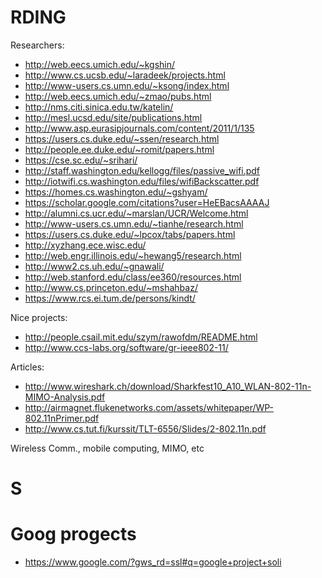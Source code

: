 # RDING
Researchers:
- http://web.eecs.umich.edu/~kgshin/
- http://www.cs.ucsb.edu/~laradeek/projects.html
- http://www-users.cs.umn.edu/~ksong/index.html
- http://web.eecs.umich.edu/~zmao/pubs.html
- http://nms.citi.sinica.edu.tw/katelin/
- http://mesl.ucsd.edu/site/publications.html
- http://www.asp.eurasipjournals.com/content/2011/1/135
- https://users.cs.duke.edu/~ssen/research.html
- http://people.ee.duke.edu/~romit/papers.html
- https://cse.sc.edu/~srihari/
- http://staff.washington.edu/kellogg/files/passive_wifi.pdf
- http://iotwifi.cs.washington.edu/files/wifiBackscatter.pdf
- https://homes.cs.washington.edu/~gshyam/
- https://scholar.google.com/citations?user=HeEBacsAAAAJ
- http://alumni.cs.ucr.edu/~marslan/UCR/Welcome.html
- http://www-users.cs.umn.edu/~tianhe/research.html
- https://users.cs.duke.edu/~lpcox/tabs/papers.html
- http://xyzhang.ece.wisc.edu/
- http://web.engr.illinois.edu/~hewang5/research.html
- http://www2.cs.uh.edu/~gnawali/
- http://web.stanford.edu/class/ee360/resources.html
- http://www.cs.princeton.edu/~mshahbaz/
- https://www.rcs.ei.tum.de/persons/kindt/

Nice projects:
- http://people.csail.mit.edu/szym/rawofdm/README.html
- http://www.ccs-labs.org/software/gr-ieee802-11/

Articles:
- http://www.wireshark.ch/download/Sharkfest10_A10_WLAN-802-11n-MIMO-Analysis.pdf
- http://airmagnet.flukenetworks.com/assets/whitepaper/WP-802.11nPrimer.pdf
- http://www.cs.tut.fi/kurssit/TLT-6556/Slides/2-802.11n.pdf

Wireless Comm., mobile computing, MIMO, etc
# S


# Goog progects
- https://www.google.com/?gws_rd=ssl#q=google+project+soli
